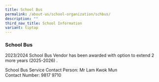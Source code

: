 ```yaml
---
title: School Bus
permalink: /about-us/school-organization/schbus/
description: ""
third_nav_title: School Information
variant: tiptap
---
```

<h3><strong>School Bus</strong></h3><p>2023/2024 School Bus Vendor has been awarded with option to extend 2 more years (2025-2026) .</p><p>School Bus Service Contact Person: Mr Lam Kwok Mun<br>Contact Number: 9817 9710</p>